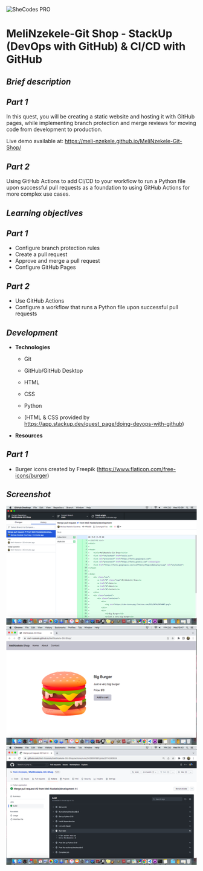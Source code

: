 <img src="https://stackupmvp.cdn.bubble.io/f1634672846390x472202890032379400/Logo.svg" title="SheCodes PRO" alt="SheCodes PRO" width="200" height="50"/>&nbsp;

# MeliNzekele-Git Shop - StackUp (DevOps with GitHub) & CI/CD with GitHub

## **_Brief description_**

## **_Part 1_**

In this quest, you will be creating a static website and hosting it with GitHub pages, while implementing branch protection and merge reviews for moving code from development to production.

Live demo available at: https://meli-nzekele.github.io/MeliNzekele-Git-Shop/

## **_Part 2_**

Using GitHub Actions to add CI/CD to your workflow to run a Python file upon successful pull requests as a foundation to using GitHub Actions for more complex use cases.

## **_Learning objectives_**

## **_Part 1_**

- Configure branch protection rules
- Create a pull request
- Approve and merge a pull request
- Configure GitHub Pages

## **_Part 2_**

- Use GitHub Actions
- Configure a workflow that runs a Python file upon successful pull requests

## **_Development_**

- **Technologies**

  - Git
  - GitHub/GitHub Desktop
  - HTML
  - CSS
  - Python

  - (HTML & CSS provided by https://app.stackup.dev/quest_page/doing-devops-with-github)

- **Resources**

## **_Part 1_**

- Burger icons created by Freepik (https://www.flaticon.com/free-icons/burger)

## **_Screenshot_**

![Pull request merge](/images/C44_Q2_1_MeliNzekele.png)
![Live Webpage](/images/C44_Q2_2_MeliNzekele.png)
![Python pull request merge](/images/C44_Q3_MeliNzekele.png)
